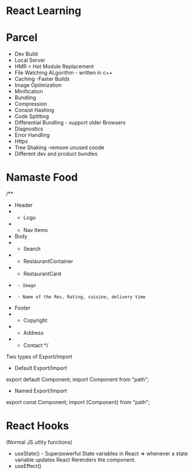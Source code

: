 # React Learning

# Parcel 

- Dev Build
- Local Server
- HMR = Hot Module Replacement
- File Watching ALgorithm - written in c++
- Caching -Faster Builds
- Image Optimization
- Minification
- Bundling
- Compression
- Consist Hashing
- Code Splitting 
- Differential Bundling - support older Browsers
- Diagnostics
- Error Handling 
- Https
- Tree Shaking -remove unused coode
- Different dev and product bundles


# Namaste Food

/**
 * Header
 *  - Logo
 *  - Nav Items
 * Body 
 *  - Search
 *  - RestaurantContainer
 *    - RestaurantCard
 *      - Image 
 *      - Name of the Res, Rating, cuisine, delivery time
 * Footer
 *  - Copyright
 *  - Address
 *  - Contact
 */

 Two types of Export/Import

 - Default Export/Import

 export default Component;
 import Component from "path";

 - Named Export/Import

 export const Component;
 import {Component} from "path";

 # React Hooks
 (Normal JS utlity functions)
 - useState() - Superpowerful State variables in React => whenever a state variable updates React Rerenders the component.
 - useEffect()
  
 

